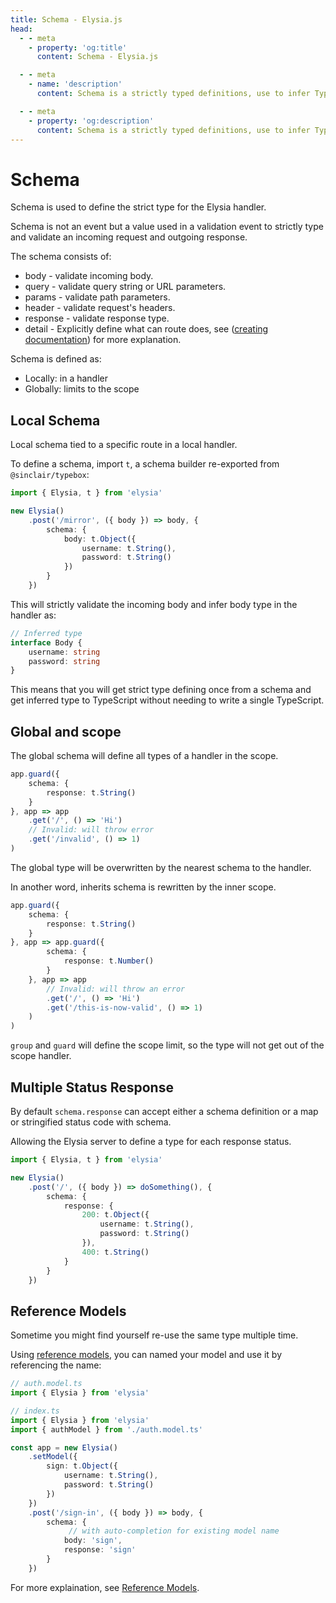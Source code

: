 ```yaml
---
title: Schema - Elysia.js
head:
  - - meta
    - property: 'og:title'
      content: Schema - Elysia.js

  - - meta
    - name: 'description'
      content: Schema is a strictly typed definitions, use to infer TypeScript's type and data validation of an incoming request and outgoing response. Elysia's schema validation are based on Sinclair's TypeBox, a TypeScript library for data validation.

  - - meta
    - property: 'og:description'
      content: Schema is a strictly typed definitions, use to infer TypeScript's type and data validation of an incoming request and outgoing response. Elysia's schema validation are based on Sinclair's TypeBox, a TypeScript library for data validation.
---
```


# Schema
Schema is used to define the strict type for the Elysia handler.

Schema is not an event but a value used in a validation event to strictly type and validate an incoming request and outgoing response.

The schema consists of:
- body - validate incoming body.
- query - validate query string or URL parameters.
- params - validate path parameters.
- header - validate request's headers.
- response - validate response type.
- detail - Explicitly define what can route does, see ([creating documentation](/patterns/creating-documentation)) for more explanation.

Schema is defined as:
- Locally: in a handler
- Globally: limits to the scope

## Local Schema
Local schema tied to a specific route in a local handler.

To define a schema, import `t`, a schema builder re-exported from `@sinclair/typebox`:
```typescript
import { Elysia, t } from 'elysia'

new Elysia()
    .post('/mirror', ({ body }) => body, {
        schema: {
            body: t.Object({
                username: t.String(),
                password: t.String()
            })
        }
    })
```

This will strictly validate the incoming body and infer body type in the handler as:
```typescript
// Inferred type
interface Body {
    username: string
    password: string
}
```

This means that you will get strict type defining once from a schema and get inferred type to TypeScript without needing to write a single TypeScript.

## Global and scope
The global schema will define all types of a handler in the scope.

```typescript
app.guard({
    schema: {
        response: t.String()
    }
}, app => app
    .get('/', () => 'Hi')
    // Invalid: will throw error
    .get('/invalid', () => 1)
)
```

The global type will be overwritten by the nearest schema to the handler.

In another word, inherits schema is rewritten by the inner scope.
```typescript
app.guard({
    schema: {
        response: t.String()
    }
}, app => app.guard({
        schema: {
            response: t.Number()
        }
    }, app => app
        // Invalid: will throw an error
        .get('/', () => 'Hi')
        .get('/this-is-now-valid', () => 1)
    )
)
```

`group` and `guard` will define the scope limit, so the type will not get out of the scope handler.

## Multiple Status Response
By default `schema.response` can accept either a schema definition or a map or stringified status code with schema.

Allowing the Elysia server to define a type for each response status.

```typescript
import { Elysia, t } from 'elysia'

new Elysia()
    .post('/', ({ body }) => doSomething(), {
        schema: {
            response: {
                200: t.Object({
                    username: t.String(),
                    password: t.String()
                }),
                400: t.String()
            }
        }
    })
```

## Reference Models
Sometime you might find yourself re-use the same type multiple time.

Using [reference models](/patterns/reference-models), you can named your model and use it by referencing the name:
```typescript
// auth.model.ts
import { Elysia } from 'elysia'

// index.ts
import { Elysia } from 'elysia'
import { authModel } from './auth.model.ts'

const app = new Elysia()
    .setModel({
        sign: t.Object({
            username: t.String(),
            password: t.String()
        })
    })
    .post('/sign-in', ({ body }) => body, {
        schema: {
             // with auto-completion for existing model name
            body: 'sign',
            response: 'sign'
        }
    })
```

For more explaination, see [Reference Models](/patterns/reference-models).

